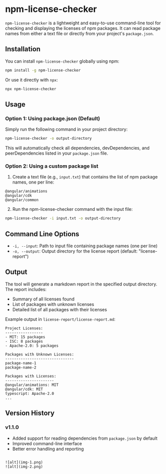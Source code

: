 # npm-license-checker

`npm-license-checker` is a lightweight and easy-to-use command-line tool for checking and displaying the licenses of npm packages. It can read package names from either a text file or directly from your project's `package.json`.

## Installation

You can install `npm-license-checker` globally using npm:

```bash
npm install -g npm-license-checker
```

Or use it directly with `npx`:

```bash
npx npm-license-checker
```

## Usage

### Option 1: Using package.json (Default)

Simply run the following command in your project directory:

```bash
npm-license-checker -o output-directory
```

This will automatically check all dependencies, devDependencies, and peerDependencies listed in your `package.json` file.

### Option 2: Using a custom package list

1. Create a text file (e.g., `input.txt`) that contains the list of npm package names, one per line:

```
@angular/animations
@angular/cdk
@angular/common
```

2. Run the npm-license-checker command with the input file:

```bash
npm-license-checker -i input.txt -o output-directory
```

## Command Line Options

- `-i, --input`: Path to input file containing package names (one per line)
- `-o, --output`: Output directory for the license report (default: "license-report")

## Output

The tool will generate a markdown report in the specified output directory. The report includes:

- Summary of all licenses found
- List of packages with unknown licenses
- Detailed list of all packages with their licenses

Example output in `license-report/license-report.md`:

```
Project Licenses:
-----------------
- MIT: 15 packages
- ISC: 8 packages
- Apache-2.0: 5 packages

Packages with Unknown Licenses:
-------------------------------
package-name-1
package-name-2

Packages with Licenses:
----------------------
@angular/animations: MIT
@angular/cdk: MIT
typescript: Apache-2.0
...
```

## Version History

### v1.1.0

- Added support for reading dependencies from `package.json` by default
- Improved command-line interface
- Better error handling and reporting

```

![alt](img-1.png)
![alt](img-2.png)
```
